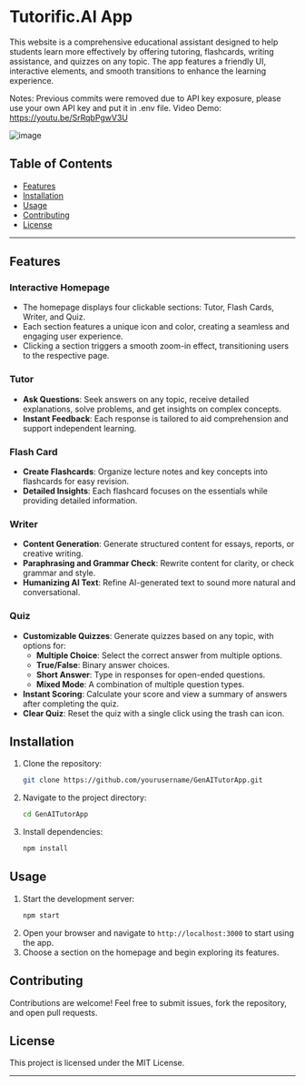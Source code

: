 # Tutorific.AI App

This website is a comprehensive educational assistant designed to help students learn more effectively by offering tutoring, flashcards, writing assistance, and quizzes on any topic. The app features a friendly UI, interactive elements, and smooth transitions to enhance the learning experience.

Notes: Previous commits were removed due to API key exposure, please use your own API key and put it in .env file. 
Video Demo: https://youtu.be/SrRqbPgwV3U

![image](https://github.com/user-attachments/assets/48b3e2cc-875f-49a4-a3fd-f8754d53b9df)


## Table of Contents

- [Features](#features)
- [Installation](#installation)
- [Usage](#usage)
- [Contributing](#contributing)
- [License](#license)

---

## Features

### Interactive Homepage

- The homepage displays four clickable sections: Tutor, Flash Cards, Writer, and Quiz.
- Each section features a unique icon and color, creating a seamless and engaging user experience.
- Clicking a section triggers a smooth zoom-in effect, transitioning users to the respective page.

### Tutor

- **Ask Questions**: Seek answers on any topic, receive detailed explanations, solve problems, and get insights on complex concepts.
- **Instant Feedback**: Each response is tailored to aid comprehension and support independent learning.

### Flash Card

- **Create Flashcards**: Organize lecture notes and key concepts into flashcards for easy revision.
- **Detailed Insights**: Each flashcard focuses on the essentials while providing detailed information.

### Writer

- **Content Generation**: Generate structured content for essays, reports, or creative writing.
- **Paraphrasing and Grammar Check**: Rewrite content for clarity, or check grammar and style.
- **Humanizing AI Text**: Refine AI-generated text to sound more natural and conversational.

### Quiz

- **Customizable Quizzes**: Generate quizzes based on any topic, with options for:
  - **Multiple Choice**: Select the correct answer from multiple options.
  - **True/False**: Binary answer choices.
  - **Short Answer**: Type in responses for open-ended questions.
  - **Mixed Mode**: A combination of multiple question types.
- **Instant Scoring**: Calculate your score and view a summary of answers after completing the quiz.
- **Clear Quiz**: Reset the quiz with a single click using the trash can icon.

## Installation

1. Clone the repository:
   ```bash
   git clone https://github.com/yourusername/GenAITutorApp.git
   ```
2. Navigate to the project directory:
   ```bash
   cd GenAITutorApp
   ```
3. Install dependencies:
   ```bash
   npm install
   ```

## Usage

1. Start the development server:
   ```bash
   npm start
   ```
2. Open your browser and navigate to `http://localhost:3000` to start using the app.
3. Choose a section on the homepage and begin exploring its features.

## Contributing

Contributions are welcome! Feel free to submit issues, fork the repository, and open pull requests.

## License

This project is licensed under the MIT License.

---
